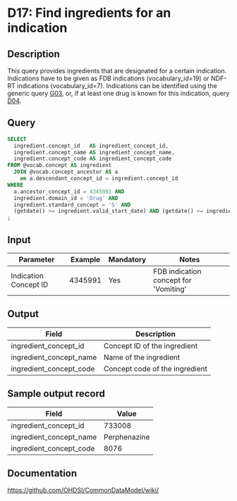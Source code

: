 <!---
Group:drug
Name:D17 Find ingredients for an indication
Author:Patrick Ryan
CDM Version: 5.0
-->

# D17: Find ingredients for an indication

## Description
This query provides ingredients that are designated for a certain indication. Indications have to be given as FDB indications (vocabulary_id=19) or NDF-RT indications (vocabulary_id=7). Indications can be identified using the generic query  [G03](http://vocabqueries.omop.org/general-queries/g3), or, if at least one drug is known for this indication, query  [D04](http://vocabqueries.omop.org/drug-queries/d4).

## Query
```sql
SELECT
  ingredient.concept_id   AS ingredient_concept_id,
  ingredient.concept_name AS ingredient_concept_name,
  ingredient.concept_code AS ingredient_concept_code
FROM @vocab.concept AS ingredient
  JOIN @vocab.concept_ancestor AS a
    on a.descendant_concept_id = ingredient.concept_id
WHERE
  a.ancestor_concept_id = 4345991 AND
  ingredient.domain_id = 'Drug' AND
  ingredient.standard_concept = 'S' AND
  (getdate() >= ingredient.valid_start_date) AND (getdate() <= ingredient.valid_end_date)
;
```

## Input

| Parameter |  Example |  Mandatory |  Notes |
| --- | --- | --- | --- |
|  Indication Concept ID |  4345991 |  Yes | FDB indication concept for 'Vomiting' |

## Output

| Field |  Description |
| --- | --- |
|  ingredient_concept_id |  Concept ID of the ingredient |
|  ingredient_concept_name |  Name of the ingredient |
|  ingredient_concept_code |  Concept code of the ingredient |

## Sample output record

|  Field |  Value |
| --- | --- |
|  ingredient_concept_id |  733008 |
|  ingredient_concept_name |  Perphenazine |
|  ingredient_concept_code |  8076 |



## Documentation
https://github.com/OHDSI/CommonDataModel/wiki/

